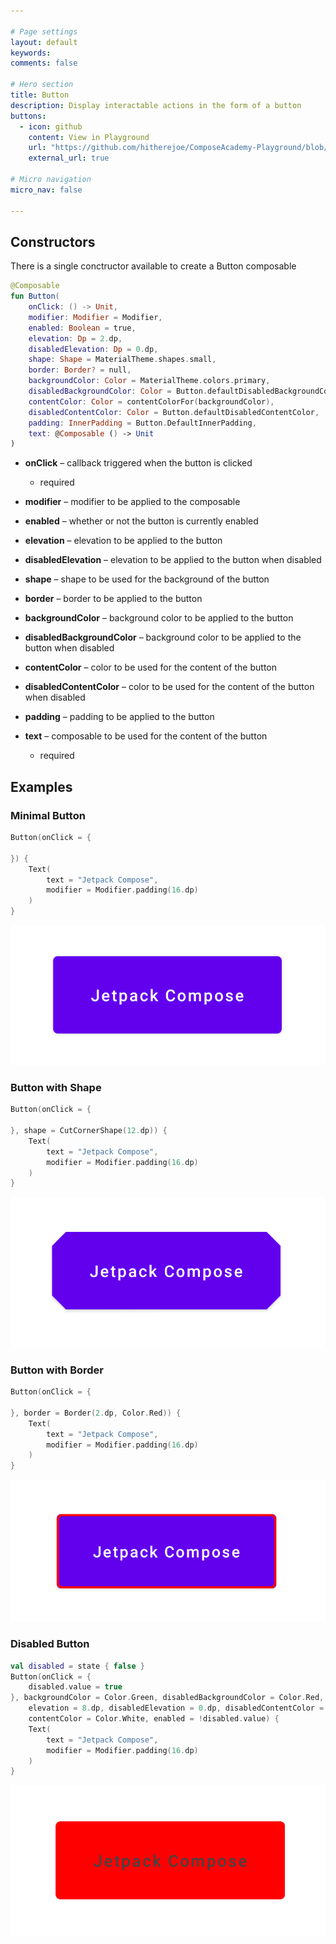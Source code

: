 ```yaml
---

# Page settings
layout: default
keywords:
comments: false

# Hero section
title: Button
description: Display interactable actions in the form of a button
buttons:
  - icon: github
    content: View in Playground
    url: "https://github.com/hitherejoe/ComposeAcademy-Playground/blob/master/app/src/main/java/co/joebirch/composeplayground/material/button.kt"
    external_url: true

# Micro navigation
micro_nav: false

---
```


## Constructors

There is a single conctructor available to create a Button composable

```kotlin
@Composable
fun Button(
    onClick: () -> Unit,
    modifier: Modifier = Modifier,
    enabled: Boolean = true,
    elevation: Dp = 2.dp,
    disabledElevation: Dp = 0.dp,
    shape: Shape = MaterialTheme.shapes.small,
    border: Border? = null,
    backgroundColor: Color = MaterialTheme.colors.primary,
    disabledBackgroundColor: Color = Button.defaultDisabledBackgroundColor,
    contentColor: Color = contentColorFor(backgroundColor),
    disabledContentColor: Color = Button.defaultDisabledContentColor,
    padding: InnerPadding = Button.DefaultInnerPadding,
    text: @Composable () -> Unit
)
```

* **onClick** – callback triggered when the button is clicked
  * required

* **modifier** – modifier to be applied to the composable

* **enabled** – whether or not the button is currently enabled

* **elevation** – elevation to be applied to the button

* **disabledElevation** – elevation to be applied to the button when disabled

* **shape** – shape to be used for the background of the button

* **border** – border to be applied to the button

* **backgroundColor** – background color to be applied to the button

* **disabledBackgroundColor** – background color to be applied to the button when disabled

* **contentColor** – color to be used for the content of the button

* **disabledContentColor** – color to be used for the content of the button when disabled

* **padding** – padding to be applied to the button

* **text** – composable to be used for the content of the button
  * required

## Examples

### Minimal Button
  
```kotlin
Button(onClick = {

}) {
    Text(
        text = "Jetpack Compose",
        modifier = Modifier.padding(16.dp)
    )
}
```

![Alert dialog](/academy/material/media/button.png)

### Button with Shape
  
```kotlin
Button(onClick = {

}, shape = CutCornerShape(12.dp)) {
    Text(
        text = "Jetpack Compose",
        modifier = Modifier.padding(16.dp)
    )
}
```

![Alert dialog](/academy/material/media/button_shape.png)

### Button with Border

```kotlin
Button(onClick = {

}, border = Border(2.dp, Color.Red)) {
    Text(
        text = "Jetpack Compose",
        modifier = Modifier.padding(16.dp)
    )
}
```

![Alert dialog](/academy/material/media/button_border.png)

### Disabled Button

```kotlin
val disabled = state { false }
Button(onClick = {
    disabled.value = true
}, backgroundColor = Color.Green, disabledBackgroundColor = Color.Red,
    elevation = 8.dp, disabledElevation = 0.dp, disabledContentColor = Color.DarkGray,
    contentColor = Color.White, enabled = !disabled.value) {
    Text(
        text = "Jetpack Compose",
        modifier = Modifier.padding(16.dp)
    )
}
```

![Alert dialog](/academy/material/media/button_disabled.png)
